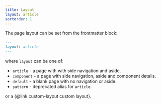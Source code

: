 ```yaml
---
title: Layout
layout: article
sortorder: 1
---
```


The page layout can be set from the frontmatter block:

```md
---
layout: article
---
```

where `layout` can be one of:

- `article` - a page with with side navigation and aside.
- `component` - a page with side navigation, aside and component details.
- `default` - a blank page with no navigation or aside.
- `pattern` - deprecated alias for `article`.

or a {@link custom-layout custom layout}.
